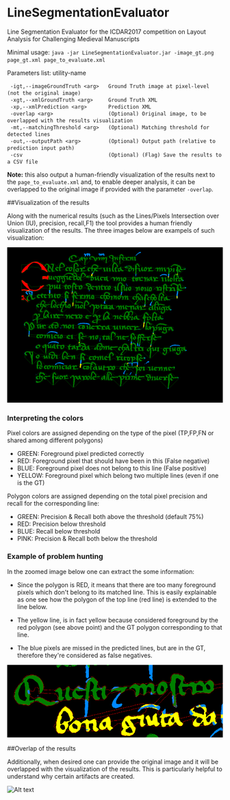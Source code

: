 # LineSegmentationEvaluator
Line Segmentation Evaluator for the ICDAR2017 competition on Layout Analysis for Challenging Medieval Manuscripts

Minimal usage: `java -jar LineSegmentationEvaluator.jar -image_gt.png page_gt.xml page_to_evaluate.xml`

Parameters list: utility-name
```
 -igt,--imageGroundTruth <arg>   Ground Truth image at pixel-level (not the original image)
 -xgt,--xmlGroundTruth <arg>     Ground Truth XML
 -xp,--xmlPrediction <arg>       Prediction XML
 -overlap <arg>                  (Optional) Original image, to be overlapped with the results visualization
 -mt,--matchingThreshold <arg>   (Optional) Matching threshold for detected lines  
 -out,--outputPath <arg>         (Optional) Output path (relative to prediction input path)
 -csv                            (Optional) (Flag) Save the results to a CSV file
 ```
**Note:** this also output a human-friendly visualization of the results next to the `page_to_evaluate.xml` and, to enable deeper analysis, it can be overlapped to the original image if provided with the parameter `-overlap`.  

##Visualization of the results

Along with the numerical results (such as the Lines/Pixels Intersection over Union (IU), precision, recall,F1) 
the tool provides a human friendly visualization of the results. The three images below are exampels of such visualization:  

![Alt text](examples/example_visualization3.png?raw=true)

### Interpreting the colors

Pixel colors are assigned depending on the type of the pixel (TP,FP,FN or shared among different polygons)

- GREEN: Foreground pixel predicted correctly
- RED: Foreground pixel that should have been in this (False negative)
- BLUE: Foreground pixel does not belong to this line (False positive)
- YELLOW: Foreground pixel which belong two multiple lines (even if one is the GT)

Polygon colors are assigned depending on the total pixel precision and recall for the corresponding line:

- GREEN: Precision & Recall both above the threshold (default 75%)
- RED: Precision below threshold 
- BLUE: Recall below threshold 
- PINK: Precision & Recall both below the threshold


### Example of problem hunting

In the zoomed image below one can extract the some information:
 
- Since the polygon is RED, it means that there are too many foreground pixels which don't belong to its matched line.
This is easily explainable as one see how the polygon of the top line (red line) is extended to the line below. 

- The yellow line, is in fact yellow because considered foreground by the red polygon (see above point) and the GT polygon corresponding to that line.

- The blue pixels are missed in the predicted lines, but are in the GT, therefore they're considered as false negatives.

![Alt text](examples/example_visualization_zoom.png?raw=true)

##Overlap of the results

Additionally, when desired one can provide the original image and it will be overlapped with the visualization of the results.
This is particularly helpful to understand why certain artifacts are created. 

![Alt text](examples/example_overlap.png?raw=true)
